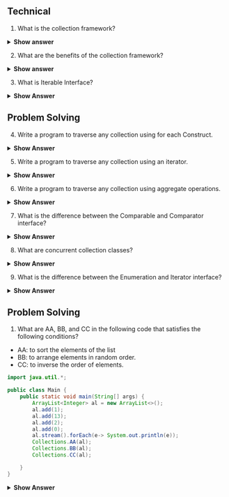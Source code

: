  ## Technical
 
 1. What is the collection framework? 

<details>
  <summary><b>Show answer</b></summary>
 
 > Collection is a container or object that combines multiple elements into a single unit. Collections are used to store retrieve and manipulate data.
 > Collection framework is an architecture for collections and every collection framework has Interface, implementation for the interface and the algorithms( searching and sorting etc.)
  
</details>

2. What are the benefits of the collection framework? 

<details>
  <summary><b>Show answer</b></summary>
  
> Collection framework contains implementations for all the data structures, so the hectic task of creating and implementing everything is avoided.

> All the classes in the Collection Framework are optimized. So the programmer utilizes the optimized data structure classes.

> There are predefined methods for all Interfaces and the Collection class has some built-in methods like `sort()`, `shuffle()` etc.
  
</details>

3. What is Iterable Interface?

<details>
<summary><b>Show Answer</b></summary>

>- All the classes under the collection framework implement an Iterable interface.
> - Any class that implements an Iterable interface can be traversed using for each Construct. 

</details>

## Problem Solving


4. Write a program to traverse any collection using for each Construct.


<details>
<summary><b>Show Answer</b></summary>

``` java

import java.util.*;

public class Main {
    public static void main(String[] args) {
        ArrayList<Integer> al = new ArrayList<>();
        al.add(1);
        al.add(13);
        al.add(2);
        al.add(0);
        for( Integer i: al)
        {
            System.out.println(i);
        }
    }
}

```



<details>
<summary><b>Explanation</b></summary>

<blockquote>

- for each loop uses list iterator internally
- for each loop can be used to only iterate over a loop but not modify the Collection.

</blockquote>


</details>


</details>

5. Write a program to traverse any collection using an iterator.


<details>
<summary><b>Show Answer</b></summary>

``` java

import java.util.*;

public class Main {
    public static void main(String[] args) {
        ArrayList<Integer> al = new ArrayList<>();
        al.add(1);
        al.add(13);
        al.add(2);
        al.add(0);
        Iterator i = al.iterator();
        while(i.hasNext())
        {
            System.out.println(i.next());
        }
    }
}

```

<details>
<summary><b>Explanation</b></summary>

<blockquote>

- An Iterator is an object that is used to traverse through a collection and to remove elements from the collection based on a condition.
- `hasNext()` returns true if collection has the next element and false if empty. `next()` returns the next elemnent int the iteration.

</blockquote>


</details>


</details>

6. Write a program to traverse any collection using aggregate operations.

<details>
<summary><b>Show Answer</b></summary>

``` java

import java.util.*;

public class Main {
    public static void main(String[] args) {
        ArrayList<Integer> al = new ArrayList<>();
        al.add(1);
        al.add(13);
        al.add(2);
        al.add(0);
        al.stream().forEach(e-> System.out.println(e));

    }
}

```

<details>
<summary><b>Show Answer</b></summary>

<blockquote>

- `ArrayList` is converted to a stream and `forEach()` method is used to iterate over the `ArrayList`

</blockquote>

</details>
</details>


7. What is the difference between the Comparable and Comparator interface?

<details>
<summary><b>Show Answer</b></summary>

**Comparable**: A comparable object is capable of comparing itself with another object. The class itself must implement the `java.lang.Comparable` interface to be able to compare its instances.

**Comparator**: A comparator object is capable of comparing two different objects. The class is not comparing its instances, but some other classes' instances. This comparator class must implement the `java.util.Comparator` interface.

Comparable and Comparator both are interfaces and can be used to sort collection elements.

| Sl.No|Comparable           |Comparator                                                |
|------|-----------------------|----------------------------------------------------------|
| 01.|Comparable provides a single sorting sequence. In other words, we can sort the collection based on a single element such as id, name, and price.|The Comparator provides multiple sorting sequences. In other words, we can sort the collection based on multiple elements such as id, name, price etc.|
| 02.|Comparable affects the original class, i.e., the actual class is modified.|Comparator doesn't affect the original class, i.e., the actual class is not modified.|
| 03.|Comparable provides compareTo() method to sort elements.| Comparator provides compare() method to sort elements.|
| 04.|Comparable is present in java.lang package.|A Comparator is present in java.util package.|
| 05.|We can sort the list elements of Comparable type by Collections.sort(List) method.|We can sort the list elements of Comparator type by Collections.sort(List, Comparator) method.|
 

</details>

8. What are concurrent collection classes?

<details>
<summary><b>Show Answer</b></summary>
<blockquote>
The concurrent collection APIs of Java provides a range of classes that are specifically designed to deal with concurrent operations. These classes are alternatives to the Java Collection Framework and provide similar functionality except with the additional support of concurrency.

**Java Concurrent Collection Classes**  

* BlockingQueue  
* ArrayBlockingQueue 
* SynchronousQueue 
* PriorityBlockingQueue 
* LinkedBlockingQueue 
* DelayQueue 
* BlockingDeque 
* LinkedBlockingDeque 
* TransferQueue 
* LinkedTransferQueue 
* ConcurrentMap 
* ConcurrentHashMap 
* ConcurrentNavigableMap 
* ConcurrentSkipListMap

</blockquote>

</details>

9. What is the difference between the Enumeration and Iterator interface?

<details>
<summary><b>Show Answer</b></summary>
<blockquote>

Enumeration and Iterator are two interfaces in java.util package which is used to traverse over the elements of a Collection object.

**Differences**  

|Iterator |Enumeration         |
|-----------|--------------------|
|hasNext()  |hasMoreElements()   |
|next()     |nextElement()       |
|remove() |(Not Available)     |


| Sl.No |Enumeration               |Iterator                          |
|-------|----------------------------|----------------------------------|
| 01.  |Using Enumeration, you can only traverse the collection. You can’t do any modifications to the collection while traversing it.    |Using an Iterator, you can remove an element of the collection while traversing it.|
| 02.  |Enumeration is introduced in JDK 1.0| Iterator is introduced from JDK 1.2     |
| 03.  |Enumeration is used to traverse the legacy classes like Vector, Stack and HashTable.|Iterator is used to iterate most of the classes in the collection framework like ArrayList, HashSet, HashMap, LinkedList etc.|
| 04.  |Methods : hasMoreElements() and nextElement()|  Methods : hasNext(), next() and remove()|
| 05.  |Enumeration is fail-safe in nature. |Iterator is fail-fast in nature.|
| 06.  |Enumeration is not safe and secured due to its fail-safe nature.|  Iterator is safer and secured than Enumeration.|

</blockquote>
</details>

## Problem Solving

1. What are AA, BB, and CC in the following code that satisfies the following conditions?

- AA: to sort the elements of the list
- BB: to arrange elements in random order.
- CC: to inverse the order of elements.

```  java
import java.util.*;

public class Main {
    public static void main(String[] args) {
        ArrayList<Integer> al = new ArrayList<>();
        al.add(1);
        al.add(13);
        al.add(2);
        al.add(0);
        al.stream().forEach(e-> System.out.println(e));
        Collections.AA(al);
        Collections.BB(al);
        Collections.CC(al);

    }
}

```

<details>
<summary><b>Show Answer</b></summary>

<blockquote>

- AA: `sort(Collection)`
- BB: `shuffle(Collection)`
- CC: `reverse(Collection)`

</blockquote>


</details>






